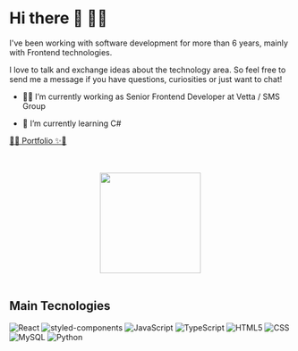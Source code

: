# Hi there 👋 👩‍💻

I've been working with software development for more than 6 years, mainly with Frontend technologies.

I love to talk and exchange ideas about the technology area. So feel free to send me a message if you have questions, curiosities or just want to chat!

-   🧙‍♀️ I’m currently working as Senior Frontend Developer at Vetta / SMS Group

-   🌱 I’m currently learning C#
<p><a href="https://julia-santi.vercel.app/" color="#FB87FD" > 🔮✨ Portfolio ✨🔮 </a></p>

<br/>
<br/>

<div align="center"> 
  <img height="180em" src="https://github-readme-stats.vercel.app/api/top-langs/?username=gsajulia&layout=compact&theme=tokyonight&count_private=true"/>
</div>



<br/>

## Main Tecnologies

![React](	https://img.shields.io/badge/React-20232A?style=flat&logo=react&logoColor=61DAFB)
![styled-components](https://img.shields.io/badge/styled--components-DB7093?style=flat&logo=styled-components&logoColor=white)
![JavaScript](https://img.shields.io/badge/JavaScript-F7DF1E?style=flat&logo=javascript&logoColor=black)
![TypeScript](https://img.shields.io/badge/TypeScript-007ACC?style=flat&logo=typescript&logoColor=white)
![HTML5](https://img.shields.io/badge/HTML5-E34F26?style=flat&logo=html5&logoColor=white)
![CSS](https://img.shields.io/badge/CSS3-1572B6?style=flat&logo=css3&logoColor=white)
![MySQL](https://img.shields.io/badge/MySQL-00000F?style=flat&logo=mysql&logoColor=white)
![Python](https://img.shields.io/badge/Python-14354C?style=flat&logo=python&logoColor=1572B6)

<div>
  <a href="https://julia-santi.vercel.app/">
</div>
<br/>
